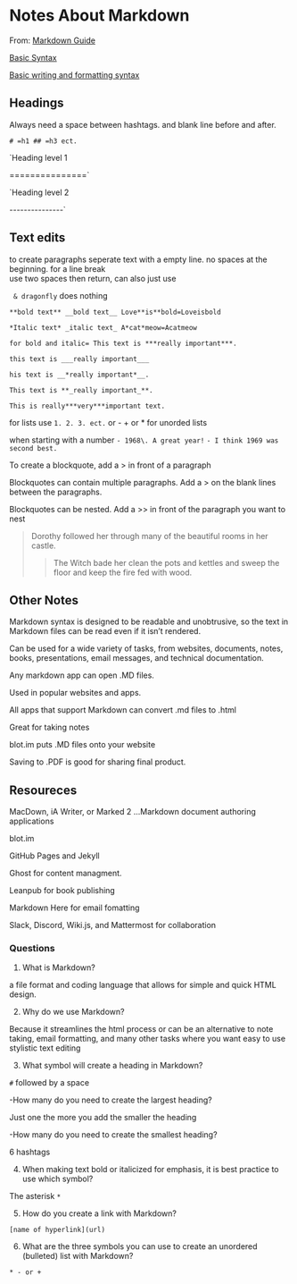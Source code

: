 # Notes About Markdown

From: [Markdown Guide](https://www.markdownguide.org/getting-started/)

[Basic Syntax](https://www.markdownguide.org/basic-syntax/)

[Basic writing and formatting syntax](https://docs.github.com/en/get-started/writing-on-github/getting-started-with-writing-and-formatting-on-github/basic-writing-and-formatting-syntax)

## Headings

Always need a space between hashtags. and blank line before and after.

`# =h1 ## =h3 ect.`

`Heading level 1

===============`

`Heading level 2

---------------`

## Text edits

to create paragraphs seperate text with a empty line. no spaces at the beginning. for a line break <br> use two spaces then return, can also just use <br>

` & dragonfly` does nothing

`**bold text** __bold text__ Love**is**bold=Loveisbold`

`*Italic text* _italic text_ A*cat*meow=Acatmeow`

`for bold and italic= This text is ***really important***.`  

`this text is ___really important___`  

`his text is __*really important*__.`  

`This text is **_really important_**.`  

`This is really***very***important text.`

for lists use `1. 2. 3. ect.` or - + or * for unorded lists

when starting with a number `- 1968\. A great year!`
`- I think 1969 was second best.`

To create a blockquote, add a > in front of a paragraph

Blockquotes can contain multiple paragraphs. Add a > on the blank lines between the paragraphs.

Blockquotes can be nested. Add a >> in front of the paragraph you want to nest

> Dorothy followed her through many of the beautiful rooms in her castle.
>
>> The Witch bade her clean the pots and kettles and sweep the floor and keep the fire fed with wood.


## Other Notes

Markdown syntax is designed to be readable and unobtrusive, so the text in Markdown files can be read even if it isn’t rendered.

Can be used for a wide variety of tasks, from websites, documents, notes, books, presentations, email messages, and technical documentation.

Any markdown app can open .MD files.

Used in popular websites and apps.

All apps that support Markdown can convert .md files to .html 

Great for taking notes

blot.im puts .MD files onto your website

Saving to .PDF is good for sharing final product.

## Resoureces

MacDown, iA Writer, or Marked 2 ...Markdown document authoring applications

blot.im

GitHub Pages and Jekyll

Ghost for content managment.

Leanpub for book publishing

Markdown Here for email fomatting 

Slack, Discord, Wiki.js, and Mattermost for collaboration

### Questions

1. What is Markdown?

a file format and coding language that allows for simple and quick HTML design.

2. Why do we use Markdown?

Because it streamlines the html process or can be an alternative to note taking, email formatting, and many other tasks where you want easy to use stylistic text editing

3. What symbol will create a heading in Markdown?

`#` followed by a space
  
  -How many do you need to create the largest heading?
  
Just one the more you add the smaller the heading

  -How many do you need to create the smallest heading?

6 hashtags

4. When making text bold or italicized for emphasis, it is best practice to use which symbol?

The asterisk `*`

5. How do you create a link with Markdown?

`[name of hyperlink](url)`

6. What are the three symbols you can use to create an unordered (bulleted) list with Markdown?

`* - or +`

